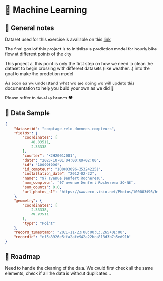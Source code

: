 # 🤖 Machine Learning

## 📓 General notes

Dataset used for this exercise is available on this [link](https://opendata.paris.fr/explore/dataset/comptage-velo-donnees-compteurs/export/?disjunctive.id_compteur&disjunctive.nom_compteur&disjunctive.id&disjunctive.name)

The final goal of this project is to initialize a prediction model for hourly bike flow at different points of the city

This project at this point is only the first step on how we need to clean the dataset to begin crossing with different datasets (like weather...) into the goal to make the prediction model

As soon as we understand what we are doing we will update this documentation to help you build your own as we did 🚀

Please reffer to `develop` branch ❤️

## 💾 Data Sample

```json
{
    "datasetid": "comptage-velo-donnees-compteurs",
    "fields": {
        "coordinates": [
            48.83511,
            2.33338
        ],
        "counter": "X2H20012081",
        "date": "2020-10-01T04:00:00+02:00",
        "id": "100003096",
        "id_compteur": "100003096-353242251",
        "installation_date": "2012-02-22",
        "name": "97 avenue Denfert Rochereau",
        "nom_compteur": "97 avenue Denfert Rochereau SO-NE",
        "sum_counts": 0.0,
        "url_photos_n1": "https://www.eco-visio.net/Photos/100003096/https:"
    },
    "geometry": {
        "coordinates": [
            2.33338,
            48.83511
        ],
        "type": "Point"
    },
    "record_timestamp": "2021-11-23T08:00:03.265+01:00",
    "recordid": "ef5a8926e5ffa2afe942a22bce813d3b7b5ed91b"
}
```

## 🥅  Roadmap

Need to handle the cleaning of the data. We could first check all the same elements, check if all the data is without duplicates...